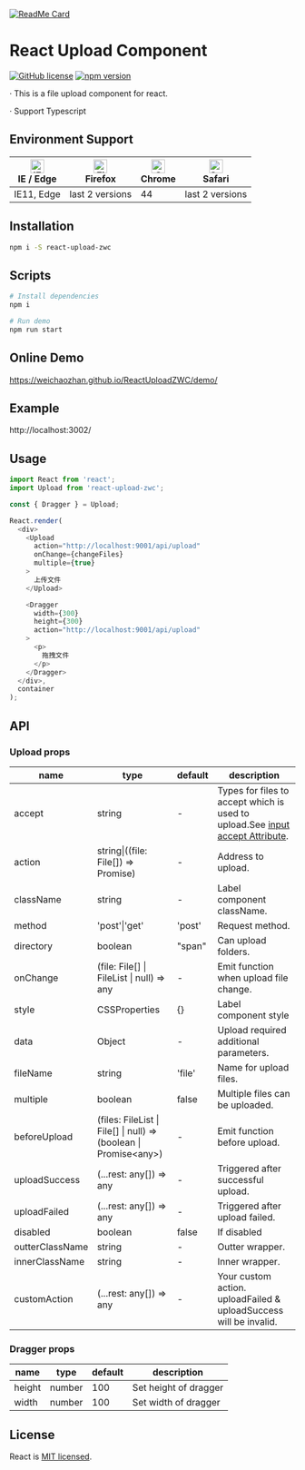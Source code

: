 [![ReadMe Card](https://github-readme-stats.vercel.app/api/pin/?username=weichaozhan&repo=ReactUploadZWC&theme=onedark)](https://github.com/anuraghazra/github-readme-stats)

# React Upload Component
[![GitHub license](https://img.shields.io/badge/license-MIT-blue.svg)](https://github.com/weichaozhan/ReactUploadZWC/blob/master/LICENSE) [![npm version](https://img.shields.io/npm/v/react-upload-zwc.svg?style=flat)](https://www.npmjs.com/package/react-upload-zwc)

&middot; This is a file upload component for react.

&middot; Support Typescript

## Environment Support

| [<img src="https://raw.githubusercontent.com/alrra/browser-logos/master/src/edge/edge_48x48.png" alt="IE / Edge" width="24px" height="24px" />](http://godban.github.io/browsers-support-badges/)<br/>IE / Edge | [<img src="https://raw.githubusercontent.com/alrra/browser-logos/master/src/firefox/firefox_48x48.png" alt="Firefox" width="24px" height="24px" />](http://godban.github.io/browsers-support-badges/)<br/>Firefox | [<img src="https://raw.githubusercontent.com/alrra/browser-logos/master/src/chrome/chrome_48x48.png" alt="Chrome" width="24px" height="24px" />](http://godban.github.io/browsers-support-badges/)<br/>Chrome | [<img src="https://raw.githubusercontent.com/alrra/browser-logos/master/src/safari/safari_48x48.png" alt="Safari" width="24px" height="24px" />](http://godban.github.io/browsers-support-badges/)<br>Safari |
| --- | --- | --- | --- |
| IE11, Edge| last 2 versions| 44| last 2 versions |

## Installation

```bash
npm i -S react-upload-zwc
```

## Scripts

```bash
# Install dependencies
npm i

# Run demo
npm run start
```
## Online Demo

https://weichaozhan.github.io/ReactUploadZWC/demo/

## Example

http://localhost:3002/

## Usage

```js
import React from 'react';
import Upload from 'react-upload-zwc';

const { Dragger } = Upload;

React.render(
  <div>
    <Upload
      action="http://localhost:9001/api/upload"
      onChange={changeFiles}
      multiple={true}
    >
      上传文件
    </Upload>

    <Dragger
      width={300}
      height={300}
      action="http://localhost:9001/api/upload"
    >
      <p>
        拖拽文件
      </p>
    </Dragger>
  </div>,
  container
);
```

## API

### Upload props

|name|type|default| description|
|-----|---|--------|----|
|accept | string | - | Types for files to accept which is used to upload.See [input accept Attribute](https://developer.mozilla.org/en-US/docs/Web/HTML/Element/input/file#accept). |
|action | string&#124;((file: File[]) => Promise) | - | Address to upload. |
|className | string | - | Label component className. |
|method | 'post'&#124;'get' | 'post' | Request method. |
|directory | boolean | "span"| Can upload folders. |
|onChange | (file: File[] &#124; FileList &#124; null) => any | - | Emit function when upload file change. |
|style | CSSProperties | {} | Label component style |
|data | Object | - | Upload required additional parameters. |
|fileName | string | 'file' | Name for upload files. |
|multiple | boolean | false | Multiple files can be uploaded. |
|beforeUpload | (files: FileList &#124; File[] &#124; null) => (boolean &#124; Promise&lt;any&gt;) | - | Emit function before upload. |
|uploadSuccess | (...rest: any[]) => any | - | Triggered after successful upload. |
|uploadFailed | (...rest: any[]) => any | - | Triggered after upload failed. |
|disabled| boolean | false | If disabled |
|outterClassName | string | - | Outter wrapper. |
|innerClassName | string | - | Inner wrapper. |
|customAction | (...rest: any[]) => any | - | Your custom action. uploadFailed & uploadSuccess will be invalid. |

### Dragger props

|name|type|default| description|
|-----|---|--------|----|
|height | number | 100 | Set height of dragger |
|width | number | 100 | Set width of dragger |

## License

React is [MIT licensed](./LICENSE).
